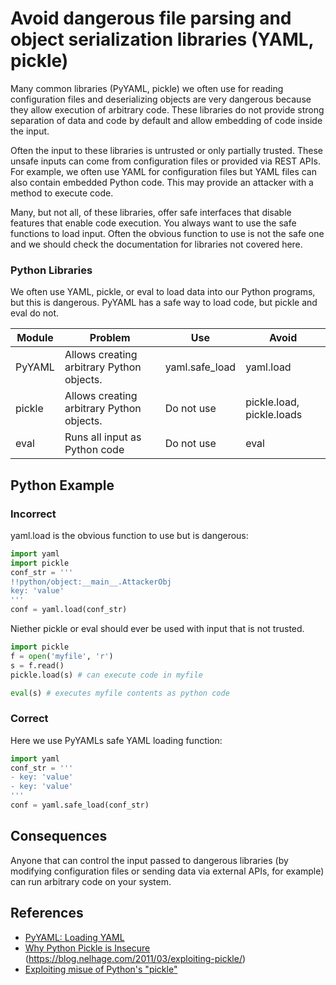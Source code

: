Avoid dangerous file parsing and object serialization libraries (YAML, pickle)
=====================

Many common libraries (PyYAML, pickle) we often use for reading configuration files and deserializing
objects are very dangerous because they allow execution of arbitrary code.
These libraries do not provide strong separation of data and code by default and allow embedding of code inside the input.

Often the input to these libraries is untrusted or only partially trusted.
These unsafe inputs can come from configuration files or provided via REST APIs.
For example, we often use YAML for configuration files but YAML files can also
contain embedded Python code. This may provide an attacker with a method to execute code.

Many, but not all, of these libraries, offer safe interfaces that disable
features that enable code execution. You always want to use the safe functions
to load input. Often the obvious function to use is not the safe
one and we should check the  documentation for libraries not covered
here.

### Python Libraries

We often use YAML, pickle, or eval to load data into our Python programs,
but this is dangerous. PyYAML has a safe way to load code, but pickle and
eval do not.

| Module   | Problem   |  Use  | Avoid
| -------- | --------- | ----- | ---------
| PyYAML | Allows creating arbitrary Python objects. | yaml.safe_load | yaml.load
| pickle | Allows creating arbitrary Python objects. | Do not use | pickle.load, pickle.loads
| eval | Runs all input as Python code | Do not use | eval

## Python Example
### Incorrect

yaml.load is the obvious function to use but is dangerous:
```python
import yaml
import pickle
conf_str = '''
!!python/object:__main__.AttackerObj
key: 'value'
'''
conf = yaml.load(conf_str)
```

Niether pickle or eval should ever be used with input that is not trusted.

```python
import pickle
f = open('myfile', 'r')
s = f.read()
pickle.load(s) # can execute code in myfile

eval(s) # executes myfile contents as python code
```

### Correct

Here we use PyYAMLs safe YAML loading function:
```python
import yaml
conf_str = '''
- key: 'value'
- key: 'value'
'''
conf = yaml.safe_load(conf_str)
```


## Consequences

Anyone that can control the input passed to dangerous libraries (by
modifying configuration files or sending data via external APIs, for example) can run
arbitrary code on your system.

## References

* [PyYAML: Loading YAML](http://pyyaml.org/wiki/PyYAMLDocumentation#LoadingYAML)
* [Why Python Pickle is Insecure](http://michael-rushanan.blogspot.com/2012/10/why-python-pickle-is-insecure.html)
(https://blog.nelhage.com/2011/03/exploiting-pickle/)
* [Exploiting misue of Python's "pickle"](http://michael-rushanan.blogspot.com/2012/10/why-python-pickle-is-insecure.html)
